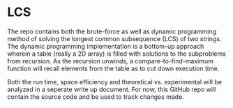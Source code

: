 # LCS
The repo contains both the brute-force as well as dynamic programming method of solving the longest common subsequence (LCS) of two strings.
The dynamic programming implementation is a bottom-up approach wherein a table (really a 2D array) is filled with solutions to the subproblems
from recursion. As the recursion unwinds, a compare-to-find-maximum function will recall elements from the table as to cut down execution time.

Both the run time, space efficiency and theoretical vs. experimental will be analyzed in a seperate write up document. For now, this GitHub repo
will contain the source code and be used to track changes made.
